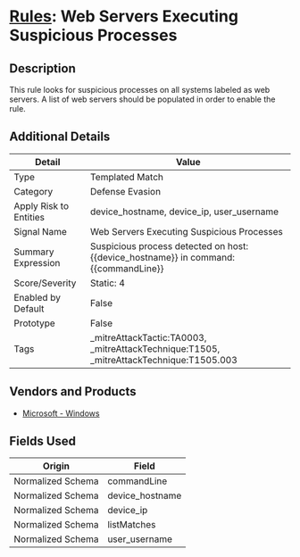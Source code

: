 # [Rules](README.md): Web Servers Executing Suspicious Processes

## Description
This rule looks for suspicious processes on all systems labeled as web servers. A list of web servers should be populated in order to enable the rule.

## Additional Details
|Detail|Value|
|----|----|
|Type|Templated Match|
|Category|Defense Evasion|
|Apply Risk to Entities|device_hostname, device_ip, user_username|
|Signal Name|Web Servers Executing Suspicious Processes|
|Summary Expression|Suspicious process detected on host: {{device_hostname}} in command: {{commandLine}}|
|Score/Severity|Static: 4|
|Enabled by Default|False|
|Prototype|False|
|Tags|_mitreAttackTactic:TA0003, _mitreAttackTechnique:T1505, _mitreAttackTechnique:T1505.003|
## Vendors and Products
- [Microsoft - Windows](../products/1ff7546c-cb36-4a24-87f7-89d2cecc5761.md)


## Fields Used

|Origin|Field|
|----|----|
|Normalized Schema|commandLine|
|Normalized Schema|device_hostname|
|Normalized Schema|device_ip|
|Normalized Schema|listMatches|
|Normalized Schema|user_username|


